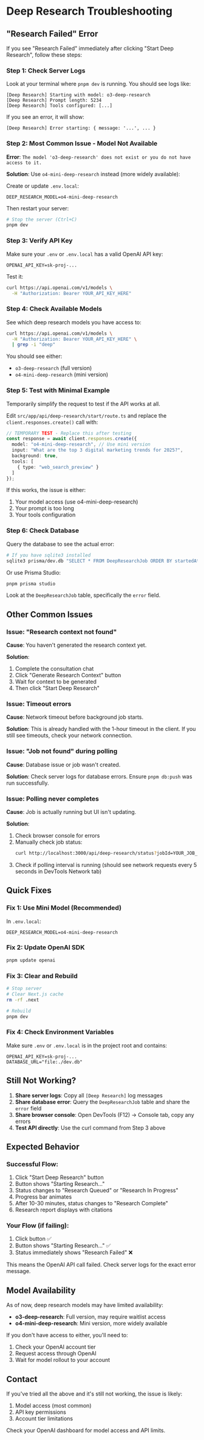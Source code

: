 # Deep Research Troubleshooting

## "Research Failed" Error

If you see "Research Failed" immediately after clicking "Start Deep Research", follow these steps:

### Step 1: Check Server Logs

Look at your terminal where `pnpm dev` is running. You should see logs like:

```
[Deep Research] Starting with model: o3-deep-research
[Deep Research] Prompt length: 5234
[Deep Research] Tools configured: [...]
```

If you see an error, it will show:
```
[Deep Research] Error starting: { message: '...', ... }
```

### Step 2: Most Common Issue - Model Not Available

**Error**: `The model 'o3-deep-research' does not exist or you do not have access to it.`

**Solution**: Use `o4-mini-deep-research` instead (more widely available):

Create or update `.env.local`:
```env
DEEP_RESEARCH_MODEL=o4-mini-deep-research
```

Then restart your server:
```bash
# Stop the server (Ctrl+C)
pnpm dev
```

### Step 3: Verify API Key

Make sure your `.env` or `.env.local` has a valid OpenAI API key:

```env
OPENAI_API_KEY=sk-proj-...
```

Test it:
```bash
curl https://api.openai.com/v1/models \
  -H "Authorization: Bearer YOUR_API_KEY_HERE"
```

### Step 4: Check Available Models

See which deep research models you have access to:

```bash
curl https://api.openai.com/v1/models \
  -H "Authorization: Bearer YOUR_API_KEY_HERE" \
  | grep -i "deep"
```

You should see either:
- `o3-deep-research` (full version)
- `o4-mini-deep-research` (mini version)

### Step 5: Test with Minimal Example

Temporarily simplify the request to test if the API works at all.

Edit `src/app/api/deep-research/start/route.ts` and replace the `client.responses.create()` call with:

```typescript
// TEMPORARY TEST - Replace this after testing
const response = await client.responses.create({
  model: "o4-mini-deep-research", // Use mini version
  input: "What are the top 3 digital marketing trends for 2025?",
  background: true,
  tools: [
    { type: "web_search_preview" }
  ]
});
```

If this works, the issue is either:
1. Your model access (use o4-mini-deep-research)
2. Your prompt is too long
3. Your tools configuration

### Step 6: Check Database

Query the database to see the actual error:

```bash
# If you have sqlite3 installed
sqlite3 prisma/dev.db "SELECT * FROM DeepResearchJob ORDER BY startedAt DESC LIMIT 1;"
```

Or use Prisma Studio:
```bash
pnpm prisma studio
```

Look at the `DeepResearchJob` table, specifically the `error` field.

## Other Common Issues

### Issue: "Research context not found"

**Cause**: You haven't generated the research context yet.

**Solution**:
1. Complete the consultation chat
2. Click "Generate Research Context" button
3. Wait for context to be generated
4. Then click "Start Deep Research"

### Issue: Timeout errors

**Cause**: Network timeout before background job starts.

**Solution**: This is already handled with the 1-hour timeout in the client. If you still see timeouts, check your network connection.

### Issue: "Job not found" during polling

**Cause**: Database issue or job wasn't created.

**Solution**: Check server logs for database errors. Ensure `pnpm db:push` was run successfully.

### Issue: Polling never completes

**Cause**: Job is actually running but UI isn't updating.

**Solution**:
1. Check browser console for errors
2. Manually check job status:
   ```bash
   curl http://localhost:3000/api/deep-research/status?jobId=YOUR_JOB_ID
   ```
3. Check if polling interval is running (should see network requests every 5 seconds in DevTools Network tab)

## Quick Fixes

### Fix 1: Use Mini Model (Recommended)

In `.env.local`:
```env
DEEP_RESEARCH_MODEL=o4-mini-deep-research
```

### Fix 2: Update OpenAI SDK

```bash
pnpm update openai
```

### Fix 3: Clear and Rebuild

```bash
# Stop server
# Clear Next.js cache
rm -rf .next

# Rebuild
pnpm dev
```

### Fix 4: Check Environment Variables

Make sure `.env` or `.env.local` is in the project root and contains:

```env
OPENAI_API_KEY=sk-proj-...
DATABASE_URL="file:./dev.db"
```

## Still Not Working?

1. **Share server logs**: Copy all `[Deep Research]` log messages
2. **Share database error**: Query the `DeepResearchJob` table and share the `error` field
3. **Share browser console**: Open DevTools (F12) → Console tab, copy any errors
4. **Test API directly**: Use the curl command from Step 3 above

## Expected Behavior

### Successful Flow:
1. Click "Start Deep Research" button
2. Button shows "Starting Research..."
3. Status changes to "Research Queued" or "Research In Progress"
4. Progress bar animates
5. After 10-30 minutes, status changes to "Research Complete"
6. Research report displays with citations

### Your Flow (if failing):
1. Click button ✅
2. Button shows "Starting Research..." ✅
3. Status immediately shows "Research Failed" ❌

This means the OpenAI API call failed. Check server logs for the exact error message.

## Model Availability

As of now, deep research models may have limited availability:

- **o3-deep-research**: Full version, may require waitlist access
- **o4-mini-deep-research**: Mini version, more widely available

If you don't have access to either, you'll need to:
1. Check your OpenAI account tier
2. Request access through OpenAI
3. Wait for model rollout to your account

## Contact

If you've tried all the above and it's still not working, the issue is likely:
1. Model access (most common)
2. API key permissions
3. Account tier limitations

Check your OpenAI dashboard for model access and API limits.
